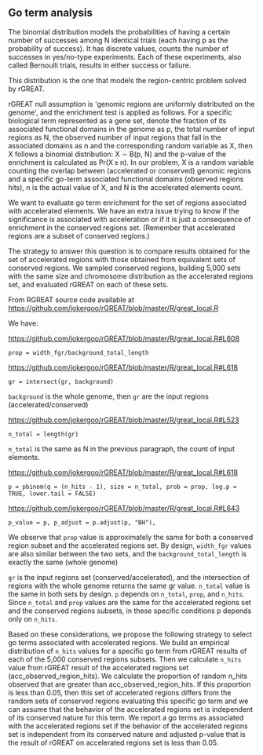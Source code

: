 ## Go term analysis

The binomial distribution models the probabilities of having a certain number of successes among N identical trials (each having p as the probability of success). It has discrete values, counts the number of successes in yes/no-type experiments. Each of these experiments, also called Bernoulli trials, results in either success or failure.

This distribution is the one that models the region-centric problem solved by rGREAT.

rGREAT null assumption is 'genomic regions are uniformly distributed on the genome', and the enrichment test is applied as follows. For a specific biological term represented as a gene set, denote the fraction of its associated functional domains in the genome as p, the total number of input regions as N, the observed number of input regions that fall in the associated domains as n and the corresponding random variable as X, then X follows a binomial distribution: X ∼ B(p, N) and the p-value of the enrichment is calculated as Pr(X ≥ n). In our problem, X is a random variable counting the overlap between (accelerated or conserved) genomic regions and a specific go-term associated functional domains (observed regions hits), n is the actual value of X, and N is the accelerated elements count.

We want to evaluate go term enrichment for the set of regions associated with accelerated elements. We have an extra issue trying to know if the significance is associated with acceleration or if it is just a consequence of enrichment in the conserved regions set. (Remember that accelerated regions are a subset of conserved regions.)

The strategy to answer this question is to compare results obtained for the set of accelerated regions with those obtained from equivalent sets of conserved regions. We sampled conserved regions, building 5,000 sets with the same size and chromosome distribution as the accelerated regions set, and evaluated rGREAT on each of these sets.

From RGREAT source code available at <https://github.com/jokergoo/rGREAT/blob/master/R/great_local.R>

We have:

<https://github.com/jokergoo/rGREAT/blob/master/R/great_local.R#L608>

`prop = width_fgr/background_total_length`

<https://github.com/jokergoo/rGREAT/blob/master/R/great_local.R#L618>

`gr = intersect(gr, background)`

`background` is the whole genome, then `gr` are the input regions (accelerated/conserved)

<https://github.com/jokergoo/rGREAT/blob/master/R/great_local.R#L523>

`n_total = length(gr)`

`n_total` is the same as N in the previous paragraph, the count of input elements.

<https://github.com/jokergoo/rGREAT/blob/master/R/great_local.R#L618>

`p = pbinom(q = (n_hits - 1), size = n_total, prob = prop, log.p = TRUE, lower.tail = FALSE)`

<https://github.com/jokergoo/rGREAT/blob/master/R/great_local.R#L643>

`p_value = p, p_adjust = p.adjust(p, "BH"),`

We observe that `prop` value is approximately the same for both a conserved region subset and the accelerated regions set. By design, `width_fgr` values are also similar between the two sets, and the `background_total_length` is exactly the same (whole genome)

`gr` is the input regions set (conserved/accelerated), and the intersection of regions with the whole genome returns the same gr value. `n_total` value is the same in both sets by design. `p` depends on `n_total`, `prop`, and `n_hits`. Since `n_total` and `prop` values are the same for the accelerated regions set and the conserved regions subsets, in these specific conditions p depends only on `n_hits`.

Based on these considerations, we propose the following strategy to select go terms associated with accelerated regions. We build an empirical distribution of `n_hits` values for a specific go term from rGREAT results of each of the 5,000 conserved regions subsets. Then we calculate `n_hits` value from rGREAT result of the accelerated regions set (acc_observed_region_hits). We calculate the proportion of random n_hits observed that are greater than acc_observed_region_hits. If this proportion is less than 0.05, then this set of accelerated regions differs from the random sets of conserved regions evaluating this specific go term and we can assume that the behavior of the accelerated regions set is independent of its conserved nature for this term. We report a go terms as associated with the accelerated regions set if the behavior of the accelerated regions set is independent from its conserved nature and adjusted p-value that is the result of rGREAT on accelerated regions set is less than 0.05.
